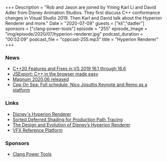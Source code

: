+++
Description = "Rob and Jason are joined by Yining Karl Li and David Adler from Disney Animation Studios. They first discuss C++ conformance changes in Visual Studio 2019. Then Karl and David talk about the Hyperion Renderer and more."
Date = "2020-07-09"
guests = ["kli","dadler"]
sponsors = ["clang-power-tools"]
episode = "255"
episode_image = "img/episode/2020/07/hyperion-renderer.jpg"
podcast_duration = "00:52:09"
podcast_file = "cppcast-255.mp3"
title = "Hyperion Renderer"
+++

### News ###

 - [C++20 Features and Fixes in VS 2019 16.1 through 16.6](https://devblogs.microsoft.com/cppblog/c20-features-and-fixes-in-vs-2019-16-1-through-16-6/)
 - [JSExport: C++ in the browser made easy](https://medium.com/leaningtech/jsexport-cpp-in-the-browser-made-easy-710b2982046e)
 - [Magnum 2020.06 released](https://blog.magnum.graphics/announcements/2020.06/)
 - [Cpp On Sea: Full schedule, Nico Josuttis Keynote and Remo as a platform](https://cpponsea.uk/news/full-schedule-nico-josuttis-keynote-and-remo-as-a-platform.html)

### Links ###

 - [Disney's Hyperion Renderer](https://www.disneyanimation.com/technology/innovations/hyperion)
 - [Sorted Deferred Shading for Production Path Tracing](https://disney-animation.s3.amazonaws.com/uploads/production/publication_asset/70/asset/Sorted_Deferred_Shading_For_Production_Path_Tracing.pdf)
 - [The Design and Evolution of Disney’s Hyperion Renderer](https://disney-animation.s3.amazonaws.com/uploads/production/publication_asset/177/asset/a.pdf)
 - [VFX Reference Platform](https://vfxplatform.com/)

### Sponsors ###

- [Clang Power Tools](https://clangpowertools.com/?utm_source=cppcast&utm_medium=podcast&utm_campaign=promo_cppcast)
